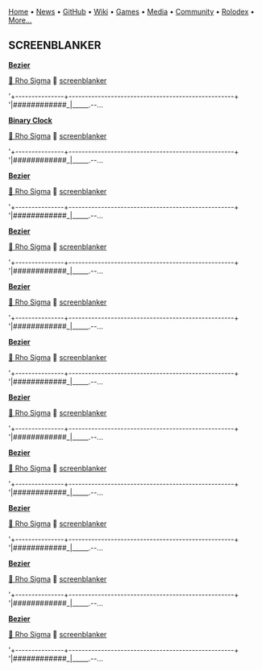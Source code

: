 [Home](https://qb64.com) • [News](/news.md) • [GitHub](/github.md) • [Wiki](/wiki.md) • [Games](/games.md) • [Media](/media.md) • [Community](/community.md) • [Rolodex](/rolodex.md) • [More...](/more.md)

## SCREENBLANKER

**[Bezier](bezier/index)**

[🐝 Rho Sigma](rho-sigma) 🔗 [screenblanker](screenblanker)

'+---------------+---------------------------------------------------+ '|_######_######_|_____.--...

**[Binary Clock](binary-clock/index)**

[🐝 Rho Sigma](rho-sigma) 🔗 [screenblanker](screenblanker)

'+---------------+---------------------------------------------------+ '|_######_######_|_____.--...

**[Bezier](fractal/index)**

[🐝 Rho Sigma](rho-sigma) 🔗 [screenblanker](screenblanker)

'+---------------+---------------------------------------------------+ '|_######_######_|_____.--...

**[Bezier](kaleidoscope/index)**

[🐝 Rho Sigma](rho-sigma) 🔗 [screenblanker](screenblanker)

'+---------------+---------------------------------------------------+ '|_######_######_|_____.--...

**[Bezier](kaleidoscope-mill/index)**

[🐝 Rho Sigma](rho-sigma) 🔗 [screenblanker](screenblanker)

'+---------------+---------------------------------------------------+ '|_######_######_|_____.--...

**[Bezier](lightning-one/index)**

[🐝 Rho Sigma](rho-sigma) 🔗 [screenblanker](screenblanker)

'+---------------+---------------------------------------------------+ '|_######_######_|_____.--...

**[Bezier](lightning-two/index)**

[🐝 Rho Sigma](rho-sigma) 🔗 [screenblanker](screenblanker)

'+---------------+---------------------------------------------------+ '|_######_######_|_____.--...

**[Bezier](multi-mill/index)**

[🐝 Rho Sigma](rho-sigma) 🔗 [screenblanker](screenblanker)

'+---------------+---------------------------------------------------+ '|_######_######_|_____.--...

**[Bezier](mystify/index)**

[🐝 Rho Sigma](rho-sigma) 🔗 [screenblanker](screenblanker)

'+---------------+---------------------------------------------------+ '|_######_######_|_____.--...

**[Bezier](splines/index)**

[🐝 Rho Sigma](rho-sigma) 🔗 [screenblanker](screenblanker)

'+---------------+---------------------------------------------------+ '|_######_######_|_____.--...

**[Bezier](worms/index)**

[🐝 Rho Sigma](rho-sigma) 🔗 [screenblanker](screenblanker)

'+---------------+---------------------------------------------------+ '|_######_######_|_____.--...
